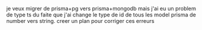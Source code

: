 je veux migrer de prisma+pg vers prisma+mongodb
mais j'ai eu un problem de type ts du faite que j'ai change
le type de id de tous les model prisma de number vers string.
creer un plan pour corriger ces erreurs
